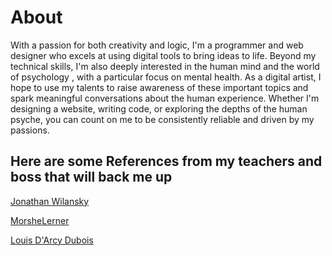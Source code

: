 # About

With a passion for both creativity and logic, I'm a programmer and web designer who excels at using digital tools to bring ideas to life. Beyond my technical skills, I'm also deeply interested in the human mind and the world of psychology , with a particular focus on mental health. As a digital artist, I hope to use my talents to raise awareness of these important topics and spark meaningful conversations about the human experience. Whether I'm designing a website, writing code, or exploring the depths of the human psyche, you can count on me to be consistently reliable and driven by my passions.

## Here are some References from my teachers and boss that will back me up

[Jonathan Wilansky](https://drive.google.com/file/d/1tNVtxegbuz7lB5LMrePoxkq12w_Z7paX/view?usp=sharing)

[MorsheLerner](https://drive.google.com/file/d/17VEqnhGCFx5ix8AzNjUIew0LCV6_seOX/view?usp=sharing)

[Louis D'Arcy Dubois](https://drive.google.com/file/d/1iVgcYrh3UunV7KUcjjOUe6A7R-Dj9wJh/view?usp=sharing)
